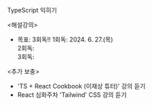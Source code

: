 TypeScript 익히기

<해설강의> 
- 목표: 3회독!!
1회독: 2024. 6. 27.(목) <br>
2회독: <br>
3회독: <br>

<추가 보충>
- 'TS + React Cookbook (이재상 튜터)' 강의 듣기
- React 심화주차 'Tailwind' CSS 강의 듣기

